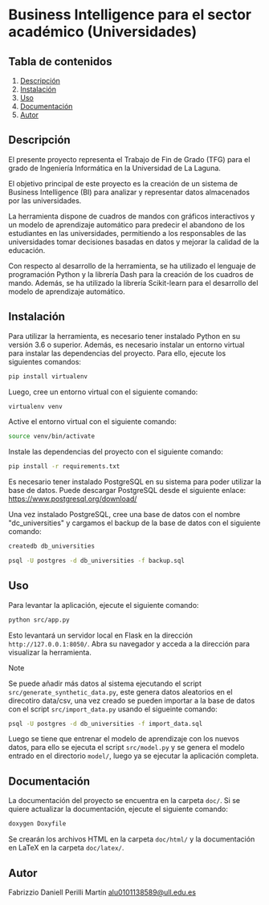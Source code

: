 # Business Intelligence para el sector académico (Universidades)

## Tabla de contenidos
1. [Descripción](#Descripción)
2. [Instalación](#Instalación)
3. [Uso](#Uso)
4. [Documentación](#Documentación)
5. [Autor](#Autor)


## Descripción
El presente proyecto representa el Trabajo de Fin de Grado (TFG) para el grado de Ingeniería Informática en la Universidad de La Laguna. 

El objetivo principal de este proyecto es la creación de un sistema de Business Intelligence (BI) para analizar y representar datos almacenados por las universidades. 

La herramienta dispone de cuadros de mandos con gráficos interactivos y un modelo de aprendizaje automático para predecir el abandono de los estudiantes en las universidades, permitiendo a los responsables de las universidades tomar decisiones basadas en datos y mejorar la calidad de la educación.

Con respecto al desarrollo de la herramienta, se ha utilizado el lenguaje de programación Python y la librería Dash para la creación de los cuadros de mando. Además, se ha utilizado la librería Scikit-learn para el desarrollo del modelo de aprendizaje automático.

## Instalación
Para utilizar la herramienta, es necesario tener instalado Python en su versión 3.6 o superior. Además, es necesario instalar un entorno virtual para instalar las dependencias del proyecto. Para ello, ejecute los siguientes comandos:

```bash
pip install virtualenv
```

Luego, cree un entorno virtual con el siguiente comando:

```bash
virtualenv venv
```

Active el entorno virtual con el siguiente comando:

```bash
source venv/bin/activate
```

Instale las dependencias del proyecto con el siguiente comando:

```bash
pip install -r requirements.txt
```
Es necesario tener instalado PostgreSQL en su sistema para poder utilizar la base de datos. Puede descargar PostgreSQL desde el siguiente enlace: https://www.postgresql.org/download/

Una vez instalado PostgreSQL, cree una base de datos con el nombre "dc_universities" y cargamos el backup de la base de datos con el siguiente comando:
  
  ```bash
  createdb db_universities
  ```

  ```bash
  psql -U postgres -d db_universities -f backup.sql
  ```

## Uso
Para levantar la aplicación, ejecute el siguiente comando:

```bash
python src/app.py
```

Esto levantará un servidor local en Flask en la dirección `http://127.0.0.1:8050/`. Abra su navegador y acceda a la dirección para visualizar la herramienta.


> [!NOTE]
> Se puede añadir más datos al sistema ejecutando el script `src/generate_synthetic_data.py`, este genera datos aleatorios en el direcotiro data/csv, una vez creado se pueden importar a la base de datos con el script `src/import_data.py` usando el sigueinte comando:

```bash
psql -U postgres -d db_universities -f import_data.sql
```
Luego se tiene que entrenar el modelo de aprendizaje con los nuevos datos, para ello se ejecuta el script `src/model.py` y se genera el modelo entrado en el directorio `model/`, luego ya se ejecutar la aplicación completa.


## Documentación

La documentación del proyecto se encuentra en la carpeta `doc/`. Si se quiere actualizar la documentación, ejecute el siguiente comando:

```bash
doxygen Doxyfile
```
Se crearán los archivos HTML en la carpeta `doc/html/` y la documentación en LaTeX en la carpeta `doc/latex/`.

## Autor

Fabrizzio Daniell Perilli Martín 
alu0101138589@ull.edu.es











